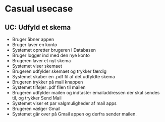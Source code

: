 # Casual usecase

## UC: Udfyld et skema

- Bruger åbner appen
- Bruger laver en konto
- Systemet opretter brugeren i Databasen
- Bruger logger ind med den nye konto
- Brugeren laver et nyt skema
- Systemet viser skemaet 
- Brugeren udfylder skemaet og trykker færdig
- Systemet skaber en .pdf fil af det udfyldte skema
- Brugeren trykker på mail knappen
- Systemet tilføjer .pdf filen til mailen
- Brugeren udfylder mailen og indtaster emailaddressen der skal sendes til, og trykker Send Mail
- Systemet viser et par valgmuligheder af mail apps
- Brugeren vælger Gmail
- Systemet går over på Gmail appen og derfra sender mailen.
